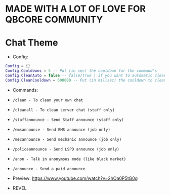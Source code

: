 # MADE WITH A LOT OF LOVE FOR QBCORE COMMUNITY #

# Chat Theme
* Config:
```lua
Config = {}
Config.Cooldowns = 5 -- Put (in sec) the cooldown for the command's
Config.CleanAuto = false -- false/true | if you want to automatic clean the chat
Config.CleanCooldown = 600000 -- Put (in millsec) the cooldown to clean the chat (600000 = 10 minute's)
```
* Commands:
 * `/clean - To clean your own chat`
 * `/cleanall - To clean server chat (staff only)`
 * `/staffannounce - Send Staff announce (staff only)`
 * `/emsannounce - Send EMS announce (job only)`
 * `/mecannounce - Send mechanic announce (job only)`
 * `/policeannounce - Send LSPD announce (job only)`
 * `/anon - Talk in anonymous mode (like black market)`
 * `/announce - Send a paid announce`

* Preview:
https://www.youtube.com/watch?v=2hOa0P5tG0g
- REVEL

